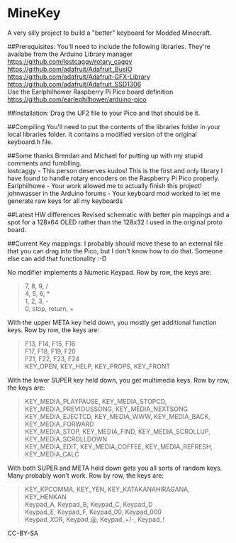 # MineKey
A very silly project to build a "better" keyboard for Modded Minecraft.  

##Prerequisites:
You'll need to include the following libraries. They're availabe from the Arduino Library manager  
https://github.com/lostcaggy/rotary_caggy  
https://github.com/adafruit/Adafruit_BusIO  
https://github.com/adafruit/Adafruit-GFX-Library  
https://github.com/adafruit/Adafruit_SSD1306  
Use the Earlphilhower Raspberry Pi Pico board definition https://github.com/earlephilhower/arduino-pico  

##Installation:
Drag the UF2 file to your Pico and that should be it.  

##Compiling
You'll need to put the contents of the libraries folder in your local libraries folder. It contains a modified version of the original keyboard.h file.  

##Some thanks
Brendan and Michael for putting up with my stupid comments and fumblling.  
lostcaggy - This person deserves kudos! This is the first and only library I have found to handle rotary encoders on the Raspberry Pi Pico properly.  
Earlphilhowe - Your work allowed me to actually finish this project!  
johnwasser in the Arduino forums - Your keyboard mod worked to let me generate raw keys for all my keyboards  

##Latest HW differences
Revised schematic with better pin mappings and a spot for a 128x64 OLED rather than the 128x32 I used in the original proto board.  

##Current Key mappings:
I probably should move these to an external file that you can drag into the Pico, but I don't know how to do that. Someone else can add that functionality :-D  

No modifier implements a Numeric Keypad. Row by row, the keys are:  
> 7, 8, 9, /  
> 4, 5, 6, *  
> 1, 2, 3, -  
> 0, stop, return, +   

With the upper META key held down, you mostly get additional function keys. Row by row, the keys are:  
> F13, F14, F15, F16  
> F17, F18, F19, F20  
> F21, F22, F23, F24  
> KEY_OPEN, KEY_HELP, KEY_PROPS, KEY_FRONT  

With the lower SUPER key held down, you get multimedia keys. Row by row, the keys are:  
> KEY_MEDIA_PLAYPAUSE, KEY_MEDIA_STOPCD, KEY_MEDIA_PREVIOUSSONG, KEY_MEDIA_NEXTSONG  
> KEY_MEDIA_EJECTCD, KEY_MEDIA_WWW, KEY_MEDIA_BACK, KEY_MEDIA_FORWARD  
> KEY_MEDIA_STOP, KEY_MEDIA_FIND, KEY_MEDIA_SCROLLUP, KEY_MEDIA_SCROLLDOWN  
> KEY_MEDIA_EDIT, KEY_MEDIA_COFFEE, KEY_MEDIA_REFRESH, KEY_MEDIA_CALC  

With both SUPER and META held down gets you all sorts of random keys. Many probably won't work. Row by row, the keys are:  
> KEY_KPCOMMA, KEY_YEN, KEY_KATAKANAHIRAGANA, KEY_HENKAN  
> Keypad_A, Keypad_B, Keypad_C, Keypad_D  
> Keypad_E, Keypad_F, Keypad_00, Keypad_000  
> Keypad_XOR, Keypad_@, Keypad_+/-, Keypad_!  

CC-BY-SA
